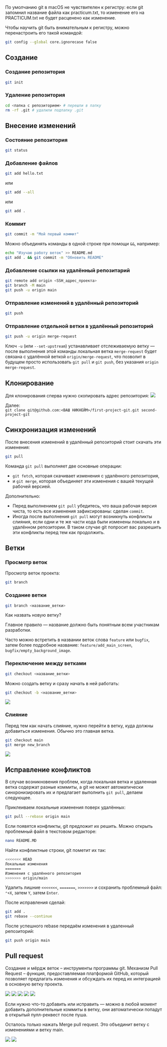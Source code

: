 По умолчанию git в macOS не чувствителен к регистру: если git запомнил название файла как practicum.txt, то изменение его на PRACTICUM.txt не будет расценено как изменение.

Чтобы научить git быть внимательным к регистру, можно перенастроить его такой командой:

```sh
git config --global core.ignorecase false
```

## Создание

### Создание репозитория

```sh
git init
```

### Удаление репозитория

```sh
cd <папка с репозиторием> # перешли в папку
rm -rf .git # удалили подпапку .git
```

## Внесение изменений

### Состояние репозитория

```sh
git status
```

### Добавление файлов

```sh
git add hello.txt
```

или  
```sh
git add --all
```

или  

```sh
git add .
```

### Коммит

```sh
git commit -m "Мой первый коммит"
```

Можно объединять команды в одной строке при помощи `&&`, например:

```sh
echo "Изучаю работу веток" >> README.md
git add . && git commit -m "Обновить README"
```

### Добавление ссылки на удалённый репозитарий

```sh
git remote add origin <SSH_адрес_проекта>
git branch -M main
git push -u origin main
```

### Отправление изменений в удалённый репозиторий

```sh
git push
```

### Отправление отдельной ветки в удалённый репозиторий

```sh
git push -u origin merge-request
```

Ключ `-u` (или `--set-upstream`) устанавливает отслеживаемую ветку — после выполнения этой команды локальная ветка `merge-request` будет связана с удалённой веткой `origin/merge-request`, что позволит в будущем просто использовать `git pull` и `git push`, без указания `origin merge-request`.

## Клонирование

Для клонирования сперва нужно скопировать адрес репозитория:
![](https://pictures.s3.yandex.net/resources/05_01_github_clone_1_1707941769.png)

Далее:  
`git clone git@github.com:<ВАШ НИКНЕЙМ>/first-project-git.git second-project-git`

## Синхронизация изменений

После внесения изменений в удалённый репозиторий стоит скачать эти изменения:  
```sh
git pull
```

Команда `git pull` выполняет две основные операции:  
* `git fetch`, которая скачивает изменения с удалённого репозитория,
* и `git merge`, которая объединяет эти изменения с вашей текущей рабочей версией.

Дополнительно:

* Перед выполнением `git pull` убедитесь, что ваша рабочая версия чиста, то есть все изменения зафиксированы: сделан `commit`.
* Иногда после выполнения `git pull` могут возникнуть конфликты слияния, если одни и те же части кода были изменены локально и в удалённом репозитории. В таком случае git попросит вас разрешить эти конфликты перед тем как продолжить.

## Ветки

### Просмотр веток

Просмотр веток проекта:  
```sh
git branch
```

### Создание ветки

```sh
git branch <название_ветки>
```

Как назвать новую ветку?
  
Главное правило — название должно быть понятным всем участникам разработки.

Часто можно встретить в названии веток слова `feature` или `bugfix`, затем более подробное название: `feature/add_main_screen`, `bugfix/empty_background_image`.

### Переключение между ветками

```sh
git checkout <название_ветки>
```

Можно создать ветку и сразу начать в ней работать:

```sh
git checkout -b <название_ветки>
```
![](https://pictures.s3.yandex.net/resources/6-branch-checkout-new_1707942459.png)

### Слияние

Перед тем как начать слияние, нужно перейти в ветку, куда должны добавиться изменения. Обычно это главная ветка.
```sh
git checkout main
git merge new_branch
```

![](https://pictures.s3.yandex.net/resources/6-branch-merge_1707942502.png)

## Исправление конфликтов

В случае возникновения проблем, когда локальная ветка и удаленная ветка содержат разные коммиты, а git не может автоматически синхронизировать их и предлагает выполнить `git pull`, делаем следующее.

Приклеиваем локальные изменения поверх удалённых:

```sh
git pull --rebase origin main
```

Если появятся конфликты, git предложит их решить. Можно открыть проблемный файл в текстовом редакторе:

```sh
nano README.MD
```

Найти конфликтные строки, git пометит их так:

```sh
<<<<<<< HEAD
Локальные изменения
=======
Изменения с удалённого репозитория
>>>>>>> origin/main
```

Удалить лишние `<<<<<<<`, `=======`, `>>>>>>>` и сохранить проблемный файл: `⌃+X`, затем `Y`, затем `Enter`.

После исправления сделай:

```sh
git add .
git rebase --continue
```

После успешного rebase передаём изменения в удаленный репозиторий:

```sh
git push origin main
```

## Pull request

Создание и мёрдж веток – инструменты программы git. Механизм Pull Request – функция, предоставляемая платформой GitHub, который позволяет предлагать изменения и обсуждать их перед их интеграцией в основную ветку проекта.

![](https://pictures.s3.yandex.net/resources/6-pull-request-tab_1707942665.png)
![](https://pictures.s3.yandex.net/resources/6-pull-request-button_1707942702.png)
![](https://pictures.s3.yandex.net/resources/6-pull-request-select_branch_1707942726.png)
![](https://pictures.s3.yandex.net/resources/6-pull-request-select-branch-continue_1707942758.png)
![](https://pictures.s3.yandex.net/resources/6-pull-request-create-pr_1707942791.png)

Если нужно что-то добавить или исправить — можно в любой момент добавить дополнительные коммиты в ветку, они автоматически попадут в открытый пулл-реквест после пуша.

Осталось только нажать Merge pull request. Это объединит ветку с изменениями и ветку main.

![](https://pictures.s3.yandex.net/resources/6-pull-request-merge_1707942821.png)
![](https://pictures.s3.yandex.net/resources/6-pull-request-merged_1707942848.png)
